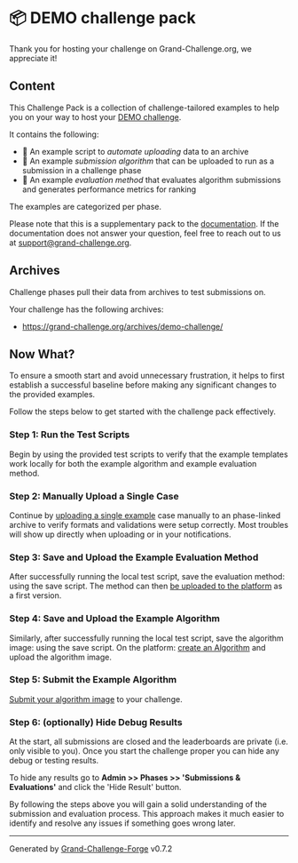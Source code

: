 # 📦 DEMO challenge pack
Thank you for hosting your challenge on Grand-Challenge.org, we appreciate it!

## Content

This Challenge Pack is a collection of challenge-tailored examples to help you on your
way to host your [DEMO challenge](https://demo.grand-challenge.org/).


It contains the following:
* ️🦾 An example script to _automate uploading_ data to an archive
* 🦿 An example _submission algorithm_ that can be uploaded to run as a submission in a challenge phase
* 🧮 An example _evaluation method_ that evaluates algorithm submissions and generates performance
  metrics for ranking

The examples are categorized per phase.

Please note that this is a supplementary pack to the [documentation](https://grand-challenge.org/documentation/challenges/).
If the documentation does not answer your question, feel free to reach out to us at
[support@grand-challenge.org](mailto:support@grandchallenge.org).

## Archives
Challenge phases pull their data from archives to test submissions on.

Your challenge has the following archives:

* https://grand-challenge.org/archives/demo-challenge/



## Now What?

To ensure a smooth start and avoid unnecessary frustration, it helps to first establish a
successful baseline before making any significant changes to the provided examples.

Follow the steps below to get started with the challenge pack effectively.

### Step 1: Run the Test Scripts
Begin by using the provided test scripts to verify that the example templates work locally for both
the example algorithm and example evaluation method.


### Step 2: Manually Upload a Single Case
Continue by [uploading a single example](https://grand-challenge.org/documentation/uploading-data/) case manually to an phase-linked archive to verify formats and validations were setup correctly. Most troubles will show up directly when uploading or in your notifications.


### Step 3: Save and Upload the Example Evaluation Method
After successfully running the local test script, save the evaluation method: using the save script. The method can then [be uploaded to the platform](https://grand-challenge.org/documentation/automated-evaluation/) as a first version.


### Step 4: Save and Upload the Example Algorithm
Similarly, after successfully running the local test script, save the algorithm image: using the save script. On the platform: [create an Algorithm](https://grand-challenge.org/documentation/create-an-algorithm-page/#creating-an-algorithm-for-a-challenge) and upload the algorithm image.

### Step 5: Submit the Example Algorithm
[Submit your algorithm image](https://grand-challenge.org/documentation/automated-evaluation/) to your challenge.


### Step 6: (optionally) Hide Debug Results
At the start, all submissions are closed and the leaderboards are private (i.e. only visible to you).
Once you start the challenge proper you can hide any debug or testing results.

To hide any results go to
**Admin >> Phases >> 'Submissions & Evaluations'** and click the 'Hide Result' button.


By following the steps above you will gain a solid understanding of the submission and evaluation process. This approach makes it much easier to identify and resolve any issues if something goes wrong later.


---
Generated by [Grand-Challenge-Forge](https://github.com/DIAGNijmegen/rse-grand-challenge-forge) v0.7.2
